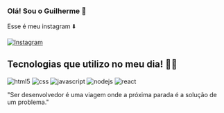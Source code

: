 ### Olá! Sou o Guilherme 👋
Esse é meu instagram ⬇️

[![Instagram](https://img.shields.io/badge/Instagram-E4405F?style=for-the-badge&logo=instagram&logoColor=white)](https://instagram.com/guiilherme.nb)
## Tecnologias que utilizo no meu dia! 🧑‍💻

<img align="center" alt="html5" src="https://img.shields.io/badge/HTML5-E34F26?style=for-the-badge&logo=html5&logoColor=white" /> <img align="center" alt="css" src="https://img.shields.io/badge/CSS3-1572B6?style=for-the-badge&logo=css3&logoColor=white" /> <img align="center" alt="javascript" src="https://img.shields.io/badge/JavaScript-F7DF1E?style=for-the-badge&logo=javascript&logoColor=black" /> <img align="center" alt="nodejs" src="https://img.shields.io/badge/Node.js-43853D?style=for-the-badge&logo=node.js&logoColor=white" /> <img align="center" alt="react" src="https://img.shields.io/badge/React-20232A?style=for-the-badge&logo=react&logoColor=61DAFB" />

"Ser desenvolvedor é uma viagem onde a próxima parada é a solução de um problema."

